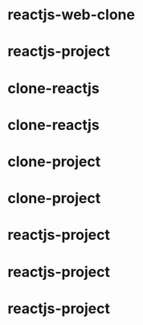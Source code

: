 # reactjs-web-clone
# reactjs-project
# clone-reactjs
# clone-reactjs
# clone-project
# clone-project
# reactjs-project
# reactjs-project
# reactjs-project
